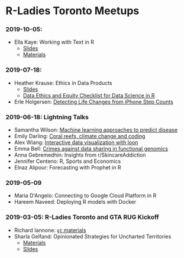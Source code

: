 # R-Ladies Toronto Meetups

### 2019-10-05:

* Ella Kaye: Working with Text in R
    * [Slides]()
    * [Materials](https://github.com/rladies/meetup-presentations_toronto/blob/master/2019-10-05)

### 2019-07-18:

* Heather Krause: Ethics in Data Products
    * [Slides](https://github.com/rladies/meetup-presentations_toronto/blob/master/2019-07-18/Krause_R%20Ladies_Presentation.pdf)
    * [Data Ethics and Equity Checklist for Data Science in R](https://github.com/rladies/meetup-presentations_toronto/tree/master/2019-07-18/We_All_Count_Ethics_Public_Draft.Rmd)
* Erle Holgersen: [Detecting Life Changes from iPhone Step Counts](https://github.com/rladies/meetup-presentations_toronto/tree/master/2019-07-18/2019-07-18_detecting_life_changes_step_counts.pdf)

### 2019-06-18: Lightning Talks

* Samantha Wilson: [Machine learning approaches to predict disease](https://github.com/rladies/meetup-presentations_toronto/tree/master/2019-06-18/samantha-wilson-preterm-birth.pdf)
* Emily Darling: [Coral reefs, climate change and coding](https://github.com/rladies/meetup-presentations_toronto/tree/master/2019-06-18/emily-darling-coral-reefs.pdf)
* Alex Wiang: [Interactive data visualization with loon](https://github.com/rladies/meetup-presentations_toronto/tree/master/2019-06-18/alex-wiang-loon-demo.Rmd)
* Emma Bell: [Crimes against data sharing in functional genomics](https://github.com/rladies/meetup-presentations_toronto/tree/master/2019-06-18/emma-bell-data-sharing.pdf)
* Anna Gebremedhin: Insights from r/SkincareAddiction
* Jennifer Centeno: R, Sports and Economics
* Elnaz Alipour: Forecasting with Prophet in R 

### 2019-05-09

* Maria D'Angelo: Connecting to Google Cloud Platform in R
* Hareem Naveed: Deploying R models with Docker
  
### 2019-03-05: R-Ladies Toronto and GTA RUG Kickoff

* Richard Iannone: [`gt` materials](https://github.com/rladies/meetup-presentations_toronto/tree/master/2019-03-05/gt)
* Sharla Gelfand: Opinionated Strategies for Uncharted Territories
    * [Materials](https://github.com/rladies/meetup-presentations_toronto/tree/master/2019-03-05/opinionated-strategies-for-uncharted-territories)
    * [Slides](https://sharla.party/talks/rladies-rug-kickoff.html#1)